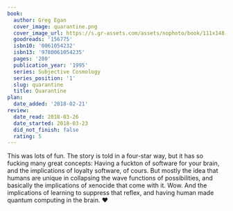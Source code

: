 ```yaml
---
book:
  author: Greg Egan
  cover_image: quarantine.png
  cover_image_url: https://s.gr-assets.com/assets/nophoto/book/111x148-bcc042a9c91a29c1d680899eff700a03.png
  goodreads: '156775'
  isbn10: '0061054232'
  isbn13: '9780061054235'
  pages: '280'
  publication_year: '1995'
  series: Subjective Cosmology
  series_position: '1'
  slug: quarantine
  title: Quarantine
plan:
  date_added: '2018-02-21'
review:
  date_read: 2018-03-26
  date_started: 2018-03-23
  did_not_finish: false
  rating: 5
---
```


This was lots of fun. The story is told in a four-star way, but it has so fucking many great concepts: Having a fuckton of software for your brain, and the implications of loyalty software, of cours. But mostly the idea that humans are unique in collapsing the wave functions of possibilities, and basically the implications of xenocide that come with it. Wow. And the implications of learning to suppress that reflex, and having human made quantum computing in the brain. ♥
